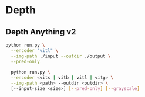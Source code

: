 # Depth

## Depth Anything v2

```bash
python run.py \
  --encoder "vitl" \
  --img-path ./input --outdir ./output \
  --pred-only
  
  python run.py \
  --encoder <vits | vitb | vitl | vitg> \
  --img-path <path> --outdir <outdir> \
  [--input-size <size>] [--pred-only] [--grayscale]
```

